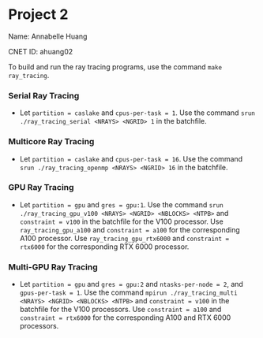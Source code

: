 # Project 2

Name: Annabelle Huang

CNET ID: ahuang02

To build and run the ray tracing programs, use the command `make ray_tracing`.

### Serial Ray Tracing

- Let `partition = caslake` and `cpus-per-task = 1`. Use the command `srun ./ray_tracing_serial <NRAYS> <NGRID> 1` in the batchfile.

### Multicore Ray Tracing

- Let `partition = caslake` and `cpus-per-task = 16`. Use the command `srun ./ray_tracing_openmp <NRAYS> <NGRID> 16` in the batchfile.

### GPU Ray Tracing

- Let `partition = gpu` and `gres = gpu:1`. Use the command `srun ./ray_tracing_gpu_v100 <NRAYS> <NGRID> <NBLOCKS> <NTPB>` and `constraint = v100` in the batchfile for the V100 processor. Use `ray_tracing_gpu_a100` and `constraint = a100` for the corresponding A100 processor. Use `ray_tracing_gpu_rtx6000` and `constraint = rtx6000` for the corresponding RTX 6000 processor.

### Multi-GPU Ray Tracing

- Let `partition = gpu` and `gres = gpu:2` and `ntasks-per-node = 2`, and `gpus-per-task = 1`. Use the command `mpirun ./ray_tracing_multi <NRAYS> <NGRID> <NBLOCKS> <NTPB>` and `constraint = v100` in the batchfile for the V100 processors. Use `constraint = a100` and `constraint = rtx6000` for the corresponding A100 and RTX 6000 processors.
